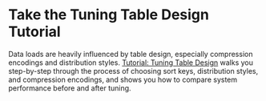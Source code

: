 # Take the Tuning Table Design Tutorial<a name="c_best-practices-loading-take-table-design-tutorial"></a>

Data loads are heavily influenced by table design, especially compression encodings and distribution styles\. [Tutorial: Tuning Table Design](tutorial-tuning-tables.md) walks you step\-by\-step through the process of choosing sort keys, distribution styles, and compression encodings, and shows you how to compare system performance before and after tuning\.